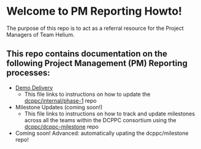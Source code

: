 # Welcome to PM Reporting Howto! 

The purpose of this repo is to act as a referral resource for the Project Managers of Team Helium.

## This repo contains documentation on the following Project Management (PM) Reporting processes: 

- [Demo Delivery](demodelivery.md)
  - This file links to instructions on how to update the [dcppc/internal/phase-1](https://github.com/dcppc/internal/tree/master/phase-1) repo 
- Milestone Updates (coming soon!)
  - This file links to instructions on how to track and update milestones across all the teams within the DCPPC consortium using the [dcppc/dcppc-milestone](https://github.com/dcppc/dcppc-milestones) repo
- Coming soon! Advanced: automatically upating the dcppc/milestone repo! 
